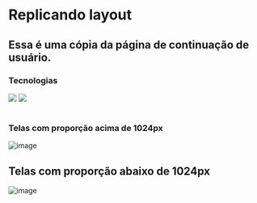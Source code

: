 # Replicando layout
## Essa é uma cópia da página de continuação de usuário.

### Tecnologias
<img src="https://img.icons8.com/color/48/000000/html-5--v1.png"/> <img src="https://img.icons8.com/color/48/000000/css3.png"/>

#
### Telas com proporção acima de 1024px
![image](https://user-images.githubusercontent.com/72231799/129127100-cd507550-7b66-4163-8aa6-b99a947bd397.png)

## Telas com proporção abaixo de 1024px
![image](https://user-images.githubusercontent.com/72231799/129127059-f858a997-e715-4fb9-aca7-d9d7484812b6.png)
